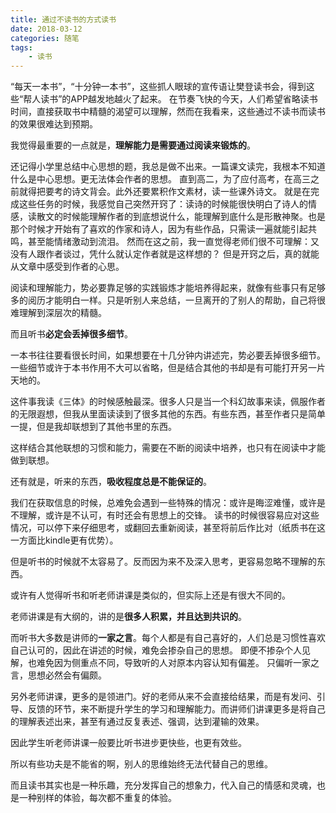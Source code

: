 ```yaml
---
title: 通过不读书的方式读书
date: 2018-03-12
categories: 随笔
tags:
	- 读书
---
```


“每天一本书”，“十分钟一本书”，这些抓人眼球的宣传语让樊登读书会，得到这些“帮人读书”的APP越发地越火了起来。
在节奏飞快的今天，人们希望省略读书时间，直接获取书中精髓的渴望可以理解，然而在我看来，这些通过不读书而读书的效果很难达到预期。

<!--more-->

我觉得最重要的一点就是，**理解能力是需要通过阅读来锻炼的**。

还记得小学里总结中心思想的题，我总是做不出来。一篇课文读完，我根本不知道什么是中心思想。更无法体会作者的思想。
直到高二，为了应付高考，在高三之前就得把要考的诗文背会。此外还要累积作文素材，读一些课外诗文。
就是在完成这些任务的时候，我感觉自己突然开窍了：读诗的时候能很快明白了诗人的情感，读散文的时候能理解作者的到底想说什么，能理解到底什么是形散神聚。也是那个时候才开始有了喜欢的作家和诗人，因为有些作品，只需读一遍就能引起共鸣，甚至能情绪激动到流泪。
然而在这之前，我一直觉得老师们很不可理解：又没有人跟作者谈过，凭什么就认定作者就是这样想的？
但是开窍之后，真的就能从文章中感受到作者的心思。

阅读和理解能力，势必要靠足够的实践锻炼才能培养得起来，就像有些事只有足够多的阅历才能明白一样。只是听别人来总结，一旦离开的了别人的帮助，自己将很难理解到深层次的精髓。

而且听书**必定会丢掉很多细节**。

一本书往往要看很长时间，如果想要在十几分钟内讲述完，势必要丢掉很多细节。一些细节或许于本书作用不大可以省略，但是结合其他的书却是有可能打开另一片天地的。

这件事我读《三体》的时候感触最深。很多人只是当一个科幻故事来读，佩服作者的无限遐想，但我从里面读读到了很多其他的东西。有些东西，甚至作者只是简单一提，但是我却联想到了其他书里的东西。

这样结合其他联想的习惯和能力，需要在不断的阅读中培养，也只有在阅读中才能做到联想。

还有就是，听来的东西，**吸收程度总是不能保证的**。

我们在获取信息的时候，总难免会遇到一些特殊的情况：或许是晦涩难懂，或许是不理解，或许是不认可，有时还会有思想上的交锋。
读书的时候很容易应对这些情况，可以停下来仔细思考，或翻回去重新阅读，甚至将前后作比对（纸质书在这一方面比kindle更有优势）。

但是听书的时候就不太容易了。反而因为来不及深入思考，更容易忽略不理解的东西。

或许有人觉得听书和听老师讲课是类似的，但实际上还是有很大不同的。

老师讲课是有大纲的，讲的是**很多人积累，并且达到共识的**。

而听书大多数是讲师的**一家之言**。每个人都是有自己喜好的，人们总是习惯性喜欢自己认可的，因此在讲述的时候，难免会掺杂自己的思想。
即便不掺杂个人见解，也难免因为侧重点不同，导致听的人对原本内容认知有偏差。
只偏听一家之言，思想必然会有偏颇。

另外老师讲课，更多的是领进门。好的老师从来不会直接给结果，而是有发问、引导、反馈的环节，来不断提升学生的学习和理解能力。而讲师们讲课更多是将自己的理解表述出来，甚至有通过反复表述、强调，达到灌输的效果。

因此学生听老师讲课一般要比听书进步更快些，也更有效些。


所以有些功夫是不能省的啊，别人的思维始终无法代替自己的思维。

而且读书其实也是一种乐趣，充分发挥自己的想象力，代入自己的情感和灵魂，也是一种别样的体验，每次都不重复的体验。